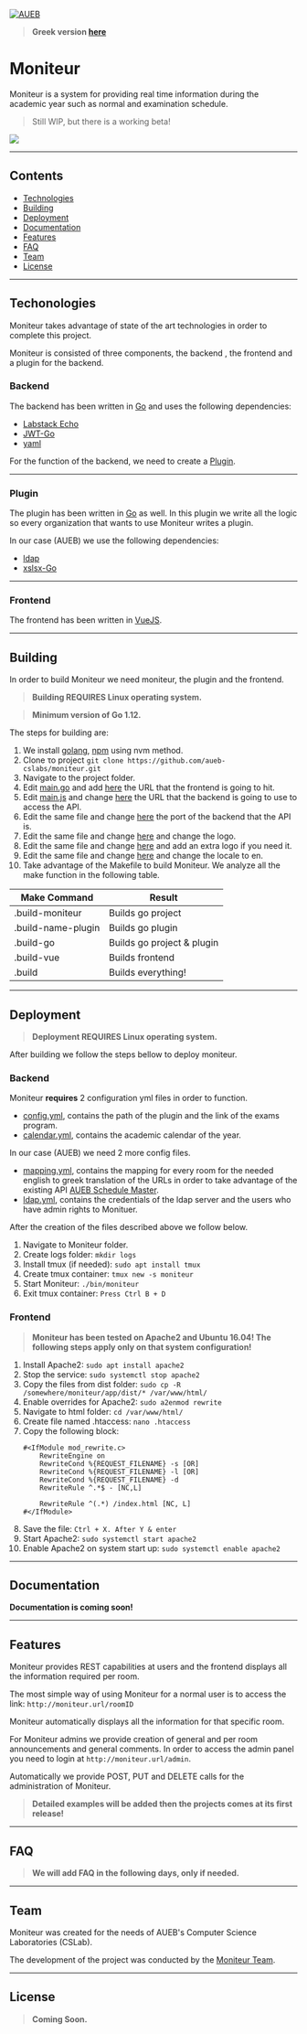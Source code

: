 <a href="https://cslab.aueb.gr"><img src="https://www.aueb.gr/press/logos/2_AUEB-white-HR.jpg" title="AUEB CSLab" alt="AUEB"></a>

> **Greek version [here](README.md)**

# Moniteur

Moniteur is a system for providing real time information during the academic year such as normal and examination schedule.

> Still WIP, but there is a working beta!

![](https://i.imgur.com/mu2FIDY.png)

---

## Contents

- [Technologies](#techonologies)
- [Building](#building)
- [Deployment](#deploment)
- [Documentation](#documentation)
- [Features](#featurs)
- [FAQ](#faq)
- [Team](#team)
- [License](#license)

---

## Techonologies

Moniteur takes advantage of state of the art technologies in order to complete this project.

Moniteur is consisted of three components, the backend , the frontend and a plugin for the backend.

### Backend

The backend has been written in [Go](https://golang.org/) and uses the following dependencies:

* [Labstack Echo](https://echo.labstack.com/)
* [JWT-Go](https://github.com/dgrijalva/jwt-go)
* [yaml](https://github.com/go-yaml/yaml)

For the function of the backend, we need to create a [Plugin](#Plugin).

---

### Plugin

The plugin has been written in [Go](https://golang.org/) as well. In this plugin we write all the logic so every organization that wants to use Moniteur writes a plugin.

In our case (AUEB) we use the following dependencies:

* [ldap](https://github.com/go-ldap/ldap)
* [xslsx-Go](https://github.com/tealeg/xlsx)

---

### Frontend

The frontend has been written in [VueJS](https://vuejs.org/).

---

## Building

In order to build Moniteur we need moniteur, the plugin and the frontend.

> **Building REQUIRES Linux operating system.**

> **Minimum version of Go 1.12.**

The steps for building are:

1. We install [golang](https://tecadmin.net/install-go-on-ubuntu/), [npm](https://www.digitalocean.com/community/tutorials/how-to-install-node-js-on-ubuntu-16-04) using nvm method.
2. Clone το project ```git clone https://github.com/aueb-cslabs/moniteur.git```
3. Navigate to the project folder.
4. Edit [main.go](main.go) and add [here](https://github.com/aueb-cslabs/moniteur/blob/4bd80c4e78fdcf2af2a2569343c6261a5ed474bf/main.go#L48) the URL that the frontend is going to hit.
5. Edit [main.js](app/src/main.js) and change [here](https://github.com/aueb-cslabs/moniteur/blob/e4236dc8f72e7ebe71484e4f6a6f055acdc1e4bc/app/src/main.js#L56) the URL that the backend is going to use to access the API.
6. Edit the same file and change [here](https://github.com/aueb-cslabs/moniteur/blob/e4236dc8f72e7ebe71484e4f6a6f055acdc1e4bc/app/src/main.js#L57) the port of the backend that the API is.
7. Edit the same file and change [here](https://github.com/aueb-cslabs/moniteur/blob/e4236dc8f72e7ebe71484e4f6a6f055acdc1e4bc/app/src/main.js#L58) and change the logo.
8. Edit the same file and change [here](https://github.com/aueb-cslabs/moniteur/blob/e4236dc8f72e7ebe71484e4f6a6f055acdc1e4bc/app/src/main.js#L59) and add an extra logo if you need it.
9. Edit the same file and change [here](https://github.com/aueb-cslabs/moniteur/blob/e4236dc8f72e7ebe71484e4f6a6f055acdc1e4bc/app/src/main.js#L48) and change the locale to en.
10. Take advantage of the Makefile to build Moniteur. We analyze all the make function in the following table.

Make Command | Result
------------- | -------------------
.build-moniteur | Builds go project
.build-name-plugin | Builds go plugin
.build-go | Builds go project & plugin
.build-vue | Builds frontend
.build | Builds everything!

---

## Deployment

> **Deployment REQUIRES Linux operating system.**

After building we follow the steps bellow to deploy moniteur.

### Backend

Moniteur **requires** 2 configuration yml files in order to function.

* [config.yml](config.example.yml), contains the path of the plugin and the link of the exams program.
* [calendar.yml](calendar.example.yml), contains the academic calendar of the year.

In our case (AUEB) we need 2 more config files.

* [mapping.yml](mapping.example.yml), contains the mapping for every room for the needed english to greek translation of the URLs in order to take advantage of the existing API [AUEB Schedule Master](http://schedule.aueb.gr/).
* [ldap.yml](ldap.example.yml), contains the credentials of the ldap server and the users who have admin rights to Monituer.

After the creation of the files described above we follow below.

1. Navigate to Moniteur folder.
2. Create logs folder: ```mkdir logs```
3. Install tmux (if needed): ```sudo apt install tmux```
4. Create tmux container: ```tmux new -s moniteur```
5. Start Moniteur: ```./bin/moniteur```
6. Exit tmux container: ```Press Ctrl B + D```

### Frontend

> **Moniteur has been tested on Apache2 and Ubuntu 16.04! The following steps apply only on that system configuration!**

1. Install Apache2: ```sudo apt install apache2```
2. Stop the service: ```sudo systemctl stop apache2```
3. Copy the files from dist folder: ```sudo cp -R /somewhere/moniteur/app/dist/* /var/www/html/```
4. Enable overrides for Apache2: ```sudo a2enmod rewrite```
5. Navigate to html folder: ```cd /var/www/html/```
6. Create file named .htaccess: ```nano .htaccess```
7. Copy the following block: 
    ```
   #<IfModule mod_rewrite.c>
        RewriteEngine on
        RewriteCond %{REQUEST_FILENAME} -s [OR]
        RewriteCond %{REQUEST_FILENAME} -l [OR]
        RewriteCond %{REQUEST_FILENAME} -d
        RewriteRule ^.*$ - [NC,L]
   
        RewriteRule ^(.*) /index.html [NC, L]
   #</IfModule>
   ```
8. Save the file: ```Ctrl + X. After Y & enter```
9. Start Apache2: ```sudo systemctl start apache2```
10. Enable Apache2 on system start up: ```sudo systemctl enable apache2```

---

## Documentation

**Documentation is coming soon!**

---

## Features

Moniteur provides REST capabilities at users and the frontend displays all the information required per room.

The most simple way of using Moniteur for a normal user is to access the link: ```http://moniteur.url/roomID```

Moniteur automatically displays all the information for that specific room.

For Moniteur admins we provide creation of general and per room announcements and general comments. In order to access the admin panel you need to login at ```http://moniteur.url/admin```.

Automatically we provide POST, PUT and DELETE calls for the administration of Moniteur.

> **Detailed examples will be added then the projects comes at its first release!**

---

## FAQ

> **We will add FAQ in the following days, only if needed.**

---

## Team

Moniteur was created for the needs of AUEB's Computer Science Laboratories (CSLab).

The development of the project was conducted by the [Moniteur Team](https://github.com/orgs/aueb-cslabs/teams/moniteur).

---

## License

> **Coming Soon.**